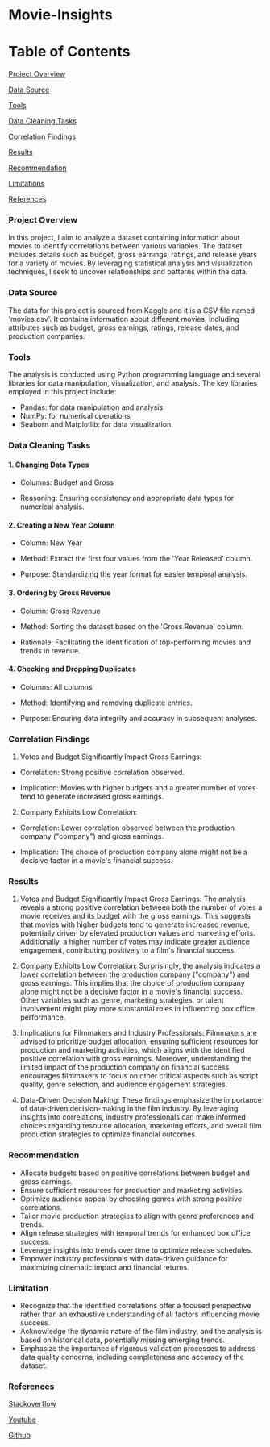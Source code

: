 # Movie-Insights


# Table of Contents

[Project Overview](#Project-Overview)

[Data Source](#Data-Source)

[Tools](#Tools)

[Data Cleaning Tasks](#Data-Cleaning-Tasks)

[Correlation Findings](#Correlation-Findings)

[Results](#Results)

[Recommendation](#Recommendation)

[Limitations](#Limitation)

[References](#References)

### Project Overview
In this project, I aim to analyze a dataset containing information about movies to identify correlations between various variables. The dataset includes details such as budget, gross earnings, ratings, and release years for a variety of movies. By leveraging statistical analysis and visualization techniques, I seek to uncover relationships and patterns within the data.

### Data Source
The data for this project is sourced from Kaggle and it is a  CSV file named 'movies.csv'. It contains information about different movies, including attributes such as budget, gross earnings, ratings, release dates, and production companies.

### Tools
The analysis is conducted using Python programming language and several libraries for data manipulation, visualization, and analysis. The key libraries employed in this project include:
- Pandas: for data manipulation and analysis
- NumPy: for numerical operations
- Seaborn and Matplotlib: for data visualization

### Data Cleaning Tasks

#### 1. Changing Data Types
   
  - Columns: Budget and Gross

  - Reasoning: Ensuring consistency and appropriate data types for numerical analysis.

#### 2. Creating a New Year Column
   
  - Column: New Year

  - Method: Extract the first four values from the 'Year Released' column.

  - Purpose: Standardizing the year format for easier temporal analysis.

#### 3. Ordering by Gross Revenue
   
  - Column: Gross Revenue

  - Method: Sorting the dataset based on the 'Gross Revenue' column.

  - Rationale: Facilitating the identification of top-performing movies and trends in revenue.

#### 4. Checking and Dropping Duplicates
   
  - Columns: All columns

  - Method: Identifying and removing duplicate entries.

  - Purpose: Ensuring data integrity and accuracy in subsequent analyses.


### Correlation Findings

1. Votes and Budget Significantly Impact Gross Earnings:
   
- Correlation: Strong positive correlation observed.
  
- Implication: Movies with higher budgets and a greater number of votes tend to generate increased gross earnings.
  
2. Company Exhibits Low Correlation:
   
- Correlation: Lower correlation observed between the production company ("company") and gross earnings.
  
- Implication: The choice of production company alone might not be a decisive factor in a movie's financial success.

### Results

1. Votes and Budget Significantly Impact Gross Earnings: The analysis reveals a strong positive correlation between both the number of votes a movie receives and its budget with the gross earnings. This suggests that movies with higher budgets tend to generate increased revenue, potentially driven by elevated production values and marketing efforts. Additionally, a higher number of votes may indicate greater audience engagement, contributing positively to a film's financial success.

2. Company Exhibits Low Correlation: Surprisingly, the analysis indicates a lower correlation between the production company ("company") and gross earnings. This implies that the choice of production company alone might not be a decisive factor in a movie's financial success. Other variables such as genre, marketing strategies, or talent involvement might play more substantial roles in influencing box office performance.

3. Implications for Filmmakers and Industry Professionals: Filmmakers are advised to prioritize budget allocation, ensuring sufficient resources for production and marketing activities, which aligns with the identified positive correlation with gross earnings. Moreover, understanding the limited impact of the production company on financial success encourages filmmakers to focus on other critical aspects such as script quality, genre selection, and audience engagement strategies.

4. Data-Driven Decision Making: These findings emphasize the importance of data-driven decision-making in the film industry. By leveraging insights into correlations, industry professionals can make informed choices regarding resource allocation, marketing efforts, and overall film production strategies to optimize financial outcomes. 

### Recommendation

- Allocate budgets based on positive correlations between budget and gross earnings.
- Ensure sufficient resources for production and marketing activities.
- Optimize audience appeal by choosing genres with strong positive correlations.
- Tailor movie production strategies to align with genre preferences and trends.
- Align release strategies with temporal trends for enhanced box office success.
- Leverage insights into trends over time to optimize release schedules.
- Empower industry professionals with data-driven guidance for maximizing cinematic impact and financial returns.

### Limitation 
- Recognize that the identified correlations offer a focused perspective rather than an exhaustive understanding of all factors influencing movie success.
- Acknowledge the dynamic nature of the film industry, and the analysis is based on historical data, potentially missing emerging trends.
- Emphasize the importance of rigorous validation processes to address data quality concerns, including completeness and accuracy of the dataset.

### References

[Stackoverflow](https://stackoverflow.com/)

[Youtube](youtube.com)

[Github](github.com)
